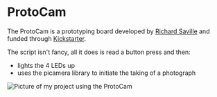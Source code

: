 ProtoCam
========

The ProtoCam is a prototyping board developed by [Richard Saville](http://averagemanvsraspberrypi.com) and funded through [Kickstarter](https://www.kickstarter.com/projects/955730101/protocam-the-raspberry-pi-camera-module-prototypin).

The script isn't fancy, all it does is read a button press and then:
* lights the 4 LEDs up
* uses the picamera library to initiate the taking of a photograph

![Picture of my project using the ProtoCam](https://lh3.googleusercontent.com/-rMuIfAlBpYY/VCbaQznrlBI/AAAAAAAAQQE/tFi6dlrzjp8/w958-h719-no/20140927_143723.jpg)
